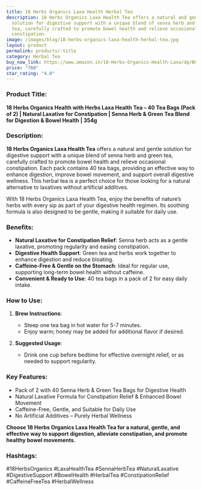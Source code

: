 ```yaml
---
title: 18 Herbs Organics Laxa Health Herbal Tea
description: 18 Herbs Organics Laxa Health Tea offers a natural and gentle
  solution for digestive support with a unique blend of senna herb and green
  tea, carefully crafted to promote bowel health and relieve occasional
  constipation.
image: /images/blog/18-herbs-organics-laxa-health-herbal-tea.jpg
layout: product
permalink: products/:title
category: Herbal Tea
buy_now_link: https://www.amazon.in/18-Herbs-Organics-Health-Laxa/dp/B08Y6L9K4J/ref=sr_1_24_sspa?crid=2X6ONFCQBN0WP&tag=m0150-21
price: "760"
star_rating: "4.0"
---
```

### Product Title:
**18 Herbs Organics Health with Herbs Laxa Health Tea – 40 Tea Bags (Pack of 2) | Natural Laxative for Constipation | Senna Herb & Green Tea Blend for Digestion & Bowel Health | 354g**

### Description:
**18 Herbs Organics Laxa Health Tea** offers a natural and gentle solution for digestive support with a unique blend of senna herb and green tea, carefully crafted to promote bowel health and relieve occasional constipation. Each pack contains 40 tea bags, providing an effective way to enhance digestion, improve bowel movement, and support overall digestive wellness. This herbal tea is a perfect choice for those looking for a natural alternative to laxatives without artificial additives.

With 18 Herbs Organics Laxa Health Tea, enjoy the benefits of nature’s herbs with every sip as part of your digestive health regimen. Its soothing formula is also designed to be gentle, making it suitable for daily use.

### Benefits:
- **Natural Laxative for Constipation Relief**: Senna herb acts as a gentle laxative, promoting regularity and easing constipation.
- **Digestive Health Support**: Green tea and herbs work together to enhance digestion and reduce bloating.
- **Caffeine-Free & Gentle on the Stomach**: Ideal for regular use, supporting long-term bowel health without caffeine.
- **Convenient & Ready to Use**: 40 tea bags in a pack of 2 for easy daily intake.

### How to Use:
1. **Brew Instructions**:
   - Steep one tea bag in hot water for 5-7 minutes.
   - Enjoy warm; honey may be added for additional flavor if desired.

2. **Suggested Usage**:
   - Drink one cup before bedtime for effective overnight relief, or as needed to support regularity.

### Key Features:
- Pack of 2 with 40 Senna Herb & Green Tea Bags for Digestive Health
- Natural Laxative Formula for Constipation Relief & Enhanced Bowel Movement
- Caffeine-Free, Gentle, and Suitable for Daily Use
- No Artificial Additives – Purely Herbal Wellness

**Choose 18 Herbs Organics Laxa Health Tea for a natural, gentle, and effective way to support digestion, alleviate constipation, and promote healthy bowel movements.**

### Hashtags:
#18HerbsOrganics #LaxaHealthTea #SennaHerbTea #NaturalLaxative #DigestiveSupport #BowelHealth #HerbalTea #ConstipationRelief #CaffeineFreeTea #HerbalWellness

